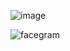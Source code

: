 ![image](https://github.com/pankajktech/facegraam/assets/89023470/f5812f15-567b-4c0b-bcbb-f0f4d141576c)

![facegram](https://github.com/pankajktech/facegraam/assets/89023470/4a5e32d8-56f4-4113-b980-7cc12fae6f1e)
